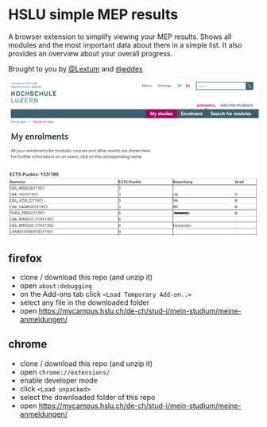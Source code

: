 # HSLU simple MEP results
A browser extension to simplify viewing your MEP results. Shows all modules and the most important data about them in a simple list. It also provides an overview about your overall progress.

Brought to you by [@Lextum](https://github.com/Lextum) and [@eddex](https://github.com/eddex)

![screenshot](screenshot.png)

## firefox
- clone / download this repo (and unzip it)
- open `about:debugging`
- on the Add-ons tab click `<Load Temporary Add-on..>`
- select any file in the downloaded folder
- open https://mycampus.hslu.ch/de-ch/stud-i/mein-studium/meine-anmeldungen/

## chrome
- clone / download this repo (and unzip it)
- open `chrome://extensions/`
- enable developer mode
- click `<Load unpacked>`
- select the downloaded folder of this repo
- open https://mycampus.hslu.ch/de-ch/stud-i/mein-studium/meine-anmeldungen/
